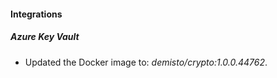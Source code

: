 #### Integrations
##### Azure Key Vault
- Updated the Docker image to: *demisto/crypto:1.0.0.44762*.
